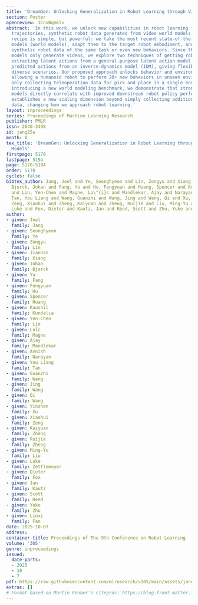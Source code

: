 ```yaml
---
title: 'DreamGen: Unlocking Generalization in Robot Learning through Video World Models'
section: Poster
openreview: 3CnxNqmklv
abstract: 'In this work, we unlock new capabilities in robot learning from neural
  trajectories, synthetic robot data generated from video world models. Our proposed
  recipe is simple, but powerful: we take the most recent state-of-the-art video generative
  models (world models), adapt them to the target robot embodiment, and generate new,
  synthetic robot data of the same task or even new behaviors. Since these video world
  models only generate videos, we explore two techniques of getting robot actions:
  extracting latent actions from a general-purpose latent action model and getting
  predicted actions from an inverse-dynamics model (IDM), giving flexibility across
  diverse scenarios. Our proposed approach unlocks behavior and environment generalization,
  allowing a humanoid robot to perform 20+ new behaviors in unseen environments while
  only collecting teleoperation data for pick and place in a single environment. By
  introducing a new world modeling benchmark, we demonstrate that stronger video world
  models directly correlate with improved downstream robot policy performance. This
  establishes a new scaling dimension beyond simply collecting additional teleoperation
  data, changing how we approach robot learning.'
layout: inproceedings
series: Proceedings of Machine Learning Research
publisher: PMLR
issn: 2640-3498
id: jang25a
month: 0
tex_title: 'DreamGen: Unlocking Generalization in Robot Learning through Video World
  Models'
firstpage: 5170
lastpage: 5194
page: 5170-5194
order: 5170
cycles: false
bibtex_author: Jang, Joel and Ye, Seonghyeon and Lin, Zongyu and Xiang, Jiannan and
  Bjorck, Johan and Fang, Yu and Hu, Fengyuan and Huang, Spencer and Kundalia, Kaushil
  and Lin, Yen-Chen and Magne, Lo\"{i}c and Mandlekar, Ajay and Narayan, Avnish and
  Tan, You Liang and Wang, Guanzhi and Wang, Jing and Wang, Qi and Xu, Yinzhen and
  Zeng, Xiaohui and Zheng, Kaiyuan and Zheng, Ruijie and Liu, Ming-Yu and Zettlemoyer,
  Luke and Fox, Dieter and Kautz, Jan and Reed, Scott and Zhu, Yuke and Fan, Linxi
author:
- given: Joel
  family: Jang
- given: Seonghyeon
  family: Ye
- given: Zongyu
  family: Lin
- given: Jiannan
  family: Xiang
- given: Johan
  family: Bjorck
- given: Yu
  family: Fang
- given: Fengyuan
  family: Hu
- given: Spencer
  family: Huang
- given: Kaushil
  family: Kundalia
- given: Yen-Chen
  family: Lin
- given: Loïc
  family: Magne
- given: Ajay
  family: Mandlekar
- given: Avnish
  family: Narayan
- given: You Liang
  family: Tan
- given: Guanzhi
  family: Wang
- given: Jing
  family: Wang
- given: Qi
  family: Wang
- given: Yinzhen
  family: Xu
- given: Xiaohui
  family: Zeng
- given: Kaiyuan
  family: Zheng
- given: Ruijie
  family: Zheng
- given: Ming-Yu
  family: Liu
- given: Luke
  family: Zettlemoyer
- given: Dieter
  family: Fox
- given: Jan
  family: Kautz
- given: Scott
  family: Reed
- given: Yuke
  family: Zhu
- given: Linxi
  family: Fan
date: 2025-10-07
address:
container-title: Proceedings of The 9th Conference on Robot Learning
volume: '305'
genre: inproceedings
issued:
  date-parts:
  - 2025
  - 10
  - 7
pdf: https://raw.githubusercontent.com/mlresearch/v305/main/assets/jang25a/jang25a.pdf
extras: []
# Format based on Martin Fenner's citeproc: https://blog.front-matter.io/posts/citeproc-yaml-for-bibliographies/
---
```

